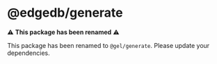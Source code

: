 # @edgedb/generate

⚠️ **This package has been renamed** ⚠️

This package has been renamed to `@gel/generate`. Please update your dependencies.
